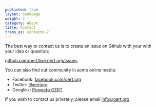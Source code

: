 ```yaml
---
published: true
layout: bookpage
weight: 2
category: About
title: Contact
trans_es: contacto-2
---
```


The best way to contact us is to create an issue on Github with your with your idea or question:

<a href="https://github.com/oert/live.oert.org/issues/">github.com/oert/live.oert.org/issues</a>

You can also find out community in some online media:

* Facebook: <a href="http://www.facebook.com/oert.org">facebook.com/oert.org</a>
* Twitter: <a href="http://twitter.com/OertOrg">@oertorg</a>
* Google+: <a href="">Proyecto OERT</a>

If you wish to contact us privately, please email <a href="mailto:info@oert.org">info@oert.org</a>
